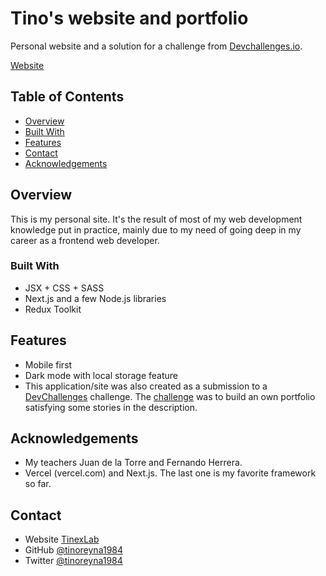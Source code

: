 # Tino's website and portfolio

Personal website and a solution for a challenge from [Devchallenges.io](http://devchallenges.io).

[Website](https://tinexlab.vercel.app)

## Table of Contents

- [Overview](#overview)
- [Built With](#built-with)
- [Features](#features)
- [Contact](#contact)
- [Acknowledgements](#acknowledgements)

## Overview

This is my personal site. It's the result of most of my web development knowledge put in practice, mainly due to my need of going deep in my career as a frontend web developer.

### Built With

- JSX + CSS + SASS
- Next.js and a few Node.js libraries
- Redux Toolkit

## Features

- Mobile first
- Dark mode with local storage feature
- This application/site was also created as a submission to a [DevChallenges](https://devchallenges.io/challenges) challenge. The [challenge](https://devchallenges.io/challenges/5ZnOYsSXM24JWnCsNFlt) was to build an own portfolio satisfying some stories in the description.

## Acknowledgements

- My teachers Juan de la Torre and Fernando Herrera.
- Vercel (vercel.com) and Next.js. The last one is my favorite framework so far.

## Contact

- Website [TinexLab](https://tinexlab.vercel.app)
- GitHub [@tinoreyna1984](https://github.com/tinoreyna1984)
- Twitter [@tinoreyna1984](https://twitter.com/tinoreyna1984)
